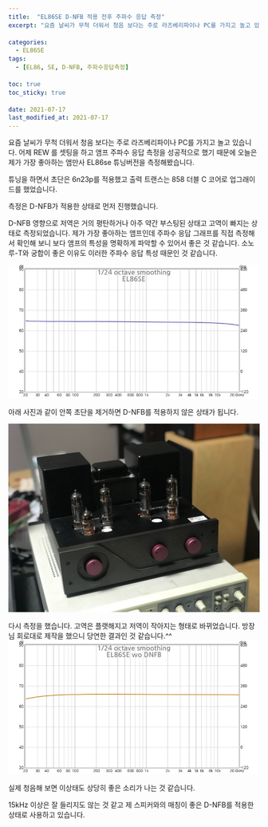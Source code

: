 ```yaml
---
title:  "EL86SE D-NFB 적용 전후 주파수 응답 측정"
excerpt: "요즘 날씨가 무척 더워서 청음 보다는 주로 라즈베리파이나 PC를 가지고 놀고 있습니다. 어제 REW 를 셋팅을 하고 앰프 주파수 응답 측정을 성공적으로 했기 때문에 오늘은 제가 가장 좋아하는 앰만사 EL86se 튜닝버전을 측정해봤습니다."

categories:
  - EL86SE
tags:
  - [EL86, SE, D-NFB, 주파수응답측정]

toc: true
toc_sticky: true
 
date: 2021-07-17
last_modified_at: 2021-07-17
---
```

요즘 날씨가 무척 더워서 청음 보다는 주로 라즈베리파이나 PC를 가지고 놀고 있습니다. 어제 REW 를 셋팅을 하고 앰프 주파수 응답 측정을 성공적으로 했기 때문에 오늘은 제가 가장 좋아하는 앰만사 EL86se 튜닝버전을 측정해봤습니다.

튜닝을 하면서 초단은 6n23p를 적용했고 출력 트랜스는 858 더블 C 코어로 업그래이드를 했었습니다. 

측정은 D-NFB가 적용한 상태로 먼저 진행했습니다.

D-NFB 영향으로 저역은 거의 평탄하거나 아주 약간 부스팅된 상태고 고역이 빠지는 상태로 측정되었습니다. 제가 가장 좋아하는 앰프인데 주파수 응답 그래프를 직접 측정해서 확인해 보니 보다 앰프의 특성을 명확하게 파악할 수 있어서 좋은 것 같습니다. 소노루-T와 궁합이 좋은 이유도 이러한 주파수 응답 특성 때문인 것 같습니다. 

![EL86SE FR (D-NFB)](/assets/images/EL86SE_FR-01.jpg)

아래 사진과 같이 안쪽 초단을 제거하면 D-NFB를 적용하지 않은 상태가 됩니다.

![EL86SE](/assets/images/EL86SE_FR-02.jpg)

다시 측정을 했습니다. 고역은 플랫해지고 저역이 작아지는 형태로 바뀌었습니다. 방장님 회로대로 제작을 했으니 당연한 결과인 것 같습니다.^^ 
![EL86SE FR](/assets/images/EL86SE_FR-03.jpg)

실제 청음해 보면 이상태도 상당히 좋은 소리가 나는 것 같습니다. 

15kHz 이상은 잘 들리지도 않는 것 같고 제 스피커와의 매칭이 좋은  D-NFB를 적용한 상태로 사용하고 있습니다.
